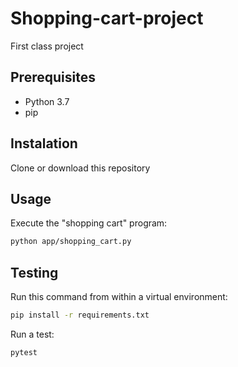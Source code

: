 # Shopping-cart-project
First class project


## Prerequisites

* Python 3.7
* pip

## Instalation 

Clone or download this repository

## Usage

Execute the "shopping cart" program:

```sh
python app/shopping_cart.py
```

## Testing

Run this command from within a virtual environment:
```sh
pip install -r requirements.txt
```

Run a test:

```sh
pytest
```
